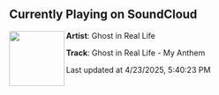 ## Currently Playing on SoundCloud

[<img align="left" width="100" src="https://i1.sndcdn.com/artworks-X5BGtlJC4EEy4Xyv-waADCQ-t500x500.png">](https://soundcloud.com/ghostinreallife/ghost-in-real-life-my-anthem)

**Artist**: Ghost in Real Life 

**Track**: Ghost in Real Life - My Anthem

Last updated at 4/23/2025, 5:40:23 PM
